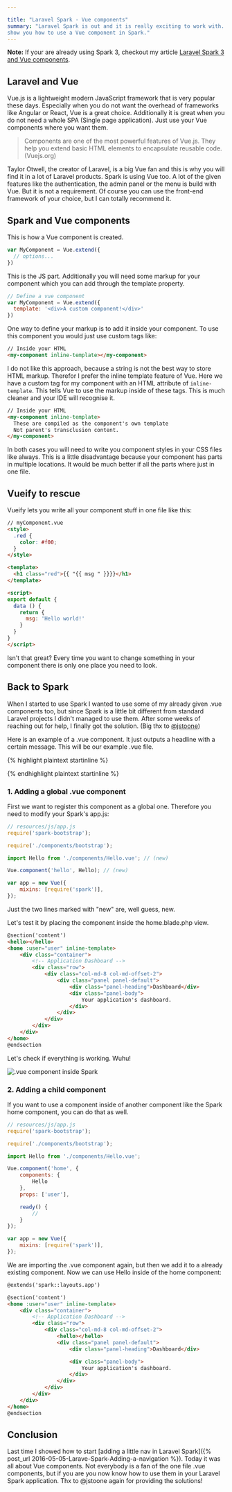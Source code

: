 ```yaml
---

title: "Laravel Spark - Vue components"
summary: "Laravel Spark is out and it is really exciting to work with. But it is different from building an application from scratch. It provides a lot of great features but this also means quite some new stuff to learn. Today I want to 
show you how to use a Vue component in Spark."
---
```



 <div class="note"><strong>Note:</strong> If your are already using Spark 3, checkout my article <a href="/2016/11/Larave-Spark-3-Using-Vue-Components">Laravel Spark 3 and Vue components</a>.</div>

## Laravel and Vue

Vue.js is a lightweight modern JavaScript framework that is very popular these days. Especially when you do not want the 
overhead of frameworks like Angular or React, Vue is a great choice. Additionally it is great when you do not 
need a whole SPA (Single page application). Just use your Vue components where you want them.

<blockquote>Components are one of the most powerful features of Vue.js. They help you extend basic HTML elements to encapsulate reusable code.(Vuejs.org)</blockquote>

Taylor Otwell, the creator of Laravel, is a big Vue fan and this is why you will find it in a lot of Laravel products.
Spark is using Vue too. A lot of the given features like the authentication, the admin panel or the menu is 
build with Vue. But it is not a requirement. Of course you can use the front-end framework of your choice, but I can 
totally recommend it.

## Spark and Vue components

This is how a Vue component is created.

```javascript
var MyComponent = Vue.extend({
  // options...
})
```
This is the JS part. Additionally you will need some markup for your component which you can add through the template 
property.
 
 ```javascript
 // Define a vue component
 var MyComponent = Vue.extend({
   template: '<div>A custom component!</div>'
 })
 ```
 
 One way to define your markup is to add it inside your component. To use this component you would just use custom tags 
 like:
 
  ```html
 // Inside your HTML
 <my-component inline-template></my-component>
  ```
 
 I do not like this approach, because a string is not the best way to store HTML markup. Therefor I prefer the inline template feature of Vue. Here we have a custom tag for my component with an HTML attribute of `inline-template`. This tells Vue to use the markup inside of these tags. This is much cleaner and your IDE will recognise it.
 
 ```html
 // Inside your HTML
 <my-component inline-template>
   These are compiled as the component's own template
   Not parent's transclusion content.
 </my-component>
 ```
 
 In both cases you will need to write you component styles in your CSS files like always. This is a little disadvantage 
 because your component has parts in multiple locations. It would be much better if all the parts where just in one file.


## Vueify to rescue
Vueify lets you write all your component stuff in one file like this:

```html
// myComponent.vue
<style>
  .red {
    color: #f00;
  }
</style>

<template>
  <h1 class="red">{{ "{{ msg " }}}}</h1>
</template>

<script>
export default {
  data () {
    return {
      msg: 'Hello world!'
    }
  }
}
</script>
```
  
Isn't that great? Every time you want to change something in your component there is only one place you need to look.

## Back to Spark

When I started to use Spark I wanted to use some of my already given .vue components too, but since Spark is a little 
bit different from standard Laravel projects I didn't managed to use them. After some weeks of reaching out for help, I 
finally got the solution. (Big thx to [@jstoone](https://twitter.com/jstoone))

Here is an example of a .vue component. It just outputs a headline with a certain message. This will be our example .vue
 file.

{% highlight plaintext startinline %}
<template>
    <h1 class="helloMessage">{{ "{{ message " }}}}</h1>
</template>

<script>
    export default {
        props: {},

        data() {
            return {
                message: "Hello .vue component"
            }
        },

        ready() {}

    }
</script>

<style>
    .helloMessage {
        font-size: 32px;
        color: #ac050b;
        margin: 30px 0;
        text-align: center;
    }
</style>
{% endhighlight plaintext startinline %}

### 1. Adding a global .vue component

First we want to register this component as a global one. Therefore you need to modify your Spark's app.js:

```javascript
// resources/js/app.js
require('spark-bootstrap');

require('./components/bootstrap');

import Hello from './components/Hello.vue'; // (new)

Vue.component('hello', Hello); // (new)

var app = new Vue({
    mixins: [require('spark')],
});
```

Just the two lines marked with "new" are, well guess, new.

Let's test it by placing the component inside the home.blade.php view.

```html
@section('content')
<hello></hello>
<home :user="user" inline-template>
    <div class="container">
        <!-- Application Dashboard -->
        <div class="row">
            <div class="col-md-8 col-md-offset-2">
                <div class="panel panel-default">
                    <div class="panel-heading">Dashboard</div>
                    <div class="panel-body">
                        Your application's dashboard.
                    </div>
                </div>
            </div>
        </div>
    </div>
</home>
@endsection
```

Let's check if everything is working. Wuhu!

<img  class="blogimage"  src="/images/blog/spark_vue.png" 
alt=".vue component inside Spark">

### 2. Adding a child component

If you want to use a component inside of another component like the Spark home component, you can do that as well. 

```javascript
// resources/js/app.js
require('spark-bootstrap');

require('./components/bootstrap');

import Hello from './components/Hello.vue';

Vue.component('home', {
    components: {
        Hello
    },
    props: ['user'],

    ready() {
        //
    }
});

var app = new Vue({
    mixins: [require('spark')],
});
```

We are importing the .vue component again, but then we add it to a already existing component. Now we can use Hello inside of the home component:


```html
@extends('spark::layouts.app')

@section('content')
<home :user="user" inline-template>
    <div class="container">
        <!-- Application Dashboard -->
        <div class="row">
            <div class="col-md-8 col-md-offset-2">
                <hello></hello>
                <div class="panel panel-default">
                    <div class="panel-heading">Dashboard</div>

                    <div class="panel-body">
                        Your application's dashboard.
                    </div>
                </div>
            </div>
        </div>
    </div>
</home>
@endsection
```

## Conclusion

Last time I showed how to start [adding a little nav in Laravel Spark]({% post_url 
2016-05-05-Larave-Spark-Adding-a-navigation %}). Today it was all about Vue components. Not everybody is a fan of the one file .vue components, but if you are you now know how to use them in your Laravel 
Spark application. Thx to @jstoone again for providing the solutions!






